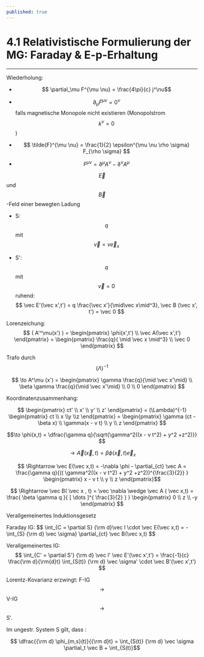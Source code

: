 ```yaml
---
published: true
---
```

# 4.1 Relativistische Formulierung der MG: Faraday & E-p-Erhaltung

---

Wiederholung: 

- $$ \partial_\mu F^{\mu \nu} = \frac{4\pi}{c} j^\nu$$ 

- $$ \partial_\mu \tilde{F}^{\mu \nu} = 0^\nu $$ falls magnetische Monopole nicht existieren (Monopolstrom $$ k^\nu = 0 $$ ) 

- $$ \tilde{F}^{\mu \nu} = \frac{1}{2} \epsilon^{\mu \nu \rho \sigma} F_{\rho \sigma} $$

- $$ F^{\mu \nu} = \partial^\mu A^\nu - \partial^\nu A^\mu $$ 


$$ \vec E $$ und $$ \vec B$$-Feld einer bewegten Ladung

- S: $$q$$ mit $$ \vec v = v \vec e_x $$

- S': $$q$$ mit $$ \vec v = 0 $$ ruhend: $$ \vec E'(\vec x',t') = q \frac{\vec x'}{\mid\vec  x\mid^3}, \vec B (\vec x', t') = \vec 0 $$ 

Lorenzeichung: $$ ( A'^\mu(x') ) = \begin{pmatrix} \phi(x',t') \\ \vec A(\vec x',t') \end{pmatrix} = \begin{pmatrix} \frac{q}{ \mid \vec x \mid^3} \\ \vec 0 \end{pmatrix} $$ 

Trafo durch $$ ( \Lambda )^{-1} $$ 

$$ \to A^\mu (x') = \begin{pmatrix} \gamma \frac{q}{\mid \vec x'\mid} \\ \beta \gamma \frac{q}{\mid \vec x'\mid} \\ 0 \\ 0  \end{pmatrix} $$

Koordinatenzusammenhang: 

$$ \begin{pmatrix} ct' \\ x' \\ y' \\ z' \end{pmatrix}  = (\Lambda)^{-1} \begin{pmatrix} ct \\ x \\y \\z \end{pmatrix} = \begin{pmatrix} \gamma (ct - \beta x) \\ \gamma(x - v t) \\ y \\ z \end{pmatrix} $$

$$\to \phi(x,t) = \dfrac{\gamma q}{\sqrt{\gamma^2((x - v t^2) + y^2 +z^2)}} $$

$$ \to \vec A(\vec x,t) = \beta \phi(\vec x,t) \vec e_x $$ 

$$ \Rightarrow \vec E(\vec x,t) = -\nabla \phi - \partial_{ct} \vec A  = \frac{\gamma q}{(( \gamma^2((x - v t^2) + y^2 +z^2))^{\frac{3}{2}} } \begin{pmatrix} x - v t \\ y \\ z \end{pmatrix}$$

$$ \Rightarrow \vec B( \vec x , t) = \vec \nabla \wedge \vec A ( \vec x,t) = \frac{ \beta \gamma q }{ [ \dots ]^{ \frac{3}{2} } }  \begin{pmatrix} 0 \\ z \\ -y \end{pmatrix} $$ 

Verallgemeinertes Induktionsgesetz

Faraday IG: 
$$ \int_{C = \partial S} {\rm d}\vec l \cdot \vec E(\vec x,t) = - \int_{S} {\rm d} \vec \sigma} \partial_{ct} \vec B(\vec x,t) $$ 

Verallgemeinertes IG: 
$$ \int_{C' = \partial S'} {\rm d} \vec l' \vec E'(\vec x',t') = \frac{-1}{c} \frac{\rm d}{\rm{d}t} \int_{S(t)} {\rm d} \vec \sigma' \cdot \vec B'(\vec x',t') $$ 

Lorentz-Kovarianz erzwingt: F-IG $$ \to $$ V-IG $$ \to $$ S'.

Im ungestr. System S gilt, dass : 

$$ \dfrac{{\rm d} \phi_{m,s}(t)}{{\rm d}t} = \int_{S(t)} {\rm d} \vec \sigma \partial_t \vec B + \int_{S(t)}$$ 